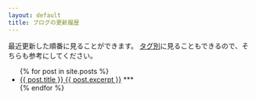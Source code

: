 ```yaml
---
layout: default
title: ブログの更新履歴
---
```

最近更新した順番に見ることができます。
<a href="staff.html" class="btn">タグ別</a>に見ることもできるので、そちらも参考にしてください。

<ul>
  {% for post in site.posts %}
    <li>
      <a href="{{ post.url }}" class="btn">{{ post.title }}
      {{ post.excerpt }}</a>
      ***
    </li>
  {% endfor %}
</ul>
